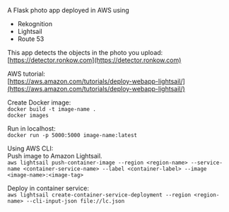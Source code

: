 A Flask photo app deployed in AWS using
- Rekognition
- Lightsail
- Route 53

This app detects the objects in the photo you upload: 
[https://detector.ronkow.com](https://detector.ronkow.com) 

AWS tutorial:  
[https://aws.amazon.com/tutorials/deploy-webapp-lightsail/](https://aws.amazon.com/tutorials/deploy-webapp-lightsail/) 

Create Docker image:  
`docker build -t image-name .`  
`docker images`

Run in localhost:  
`docker run -p 5000:5000 image-name:latest`

Using AWS CLI:   
Push image to Amazon Lightsail.  
`aws lightsail push-container-image --region <region-name> --service-name <container-service-name> --label <container-label> --image <image-name>:<image-tag>`

Deploy in container service:  
`aws lightsail create-container-service-deployment --region <region-name> --cli-input-json file://lc.json`


